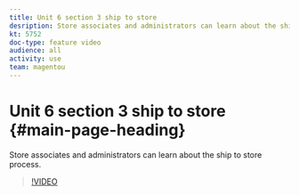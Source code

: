 ```yaml
---
title: Unit 6 section 3 ship to store
desription: Store associates and administrators can learn about the ship to store process.
kt: 5752
doc-type: feature video
audience: all
activity: use
team: magentou
---
```


# Unit 6 section 3 ship to store {#main-page-heading}

Store associates and administrators can learn about the ship to store process.

>[!VIDEO](https://video.tv.adobe.com/v/35973)